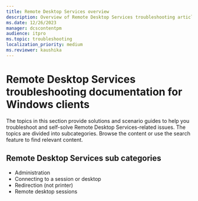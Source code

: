 ```yaml
---
title: Remote Desktop Services overview
description: Overview of Remote Desktop Services troubleshooting articles for Windows clients.
ms.date: 12/26/2023
manager: dcscontentpm
audience: itpro
ms.topic: troubleshooting
localization_priority: medium
ms.reviewer: kaushika
---
```

# Remote Desktop Services troubleshooting documentation for Windows clients

The topics in this section provide solutions and scenario guides to help you troubleshoot and self-solve Remote Desktop Services-related issues. The topics are divided into subcategories. Browse the content or use the search feature to find relevant content.

## Remote Desktop Services sub categories

- Administration
- Connecting to a session or desktop
- Redirection (not printer)
- Remote desktop sessions
